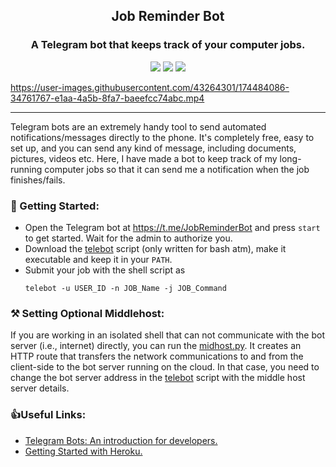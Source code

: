 <p align="center">
  <h2 align="center">Job Reminder Bot</h2>
  <h3 align="center">A Telegram bot that keeps track of your computer jobs.</h3>
</p>

<p align="center">
  <a href="https://t.me/JobReminderBot" alt="Version"><img src="https://img.shields.io/badge/Telegram-JobReminderBot-blue.svg?style=flat&logo=telegram" /></a>  <a href="https://t.me/Koushikphy" alt="Version"><img src="https://img.shields.io/badge/Telegram-Koushik_Naskar-blue.svg?style=flat&logo=telegram" /></a>  <a href="https://telejobreminder.herokuapp.com/" alt="Version"><img src="https://img.shields.io/badge/Heroku-Deployed-brightgreen.svg?style=flat&logo=heroku" /></a>  
</p>


https://user-images.githubusercontent.com/43264301/174484086-34761767-e1aa-4a5b-8fa7-baeefcc74abc.mp4


---


Telegram bots are an extremely handy tool to send automated notifications/messages directly to the phone. It's completely free, easy to set up, and you can send any kind of message, including documents, pictures, videos etc. Here, I have made a bot to keep track of my long-running computer jobs so that it can send me a notification when the job finishes/fails.


### 🚀 Getting Started:
- Open the Telegram bot at https://t.me/JobReminderBot and press `start` to get started. Wait for the admin to authorize you.
- Download the [telebot](https://github.com/Koushikphy/TeleJobReminder/blob/main/telebot) script (only written for bash atm), make it executable and keep it in your `PATH`.
- Submit your job with the shell script as
    ```
    telebot -u USER_ID -n JOB_Name -j JOB_Command
    ```


### ⚒ Setting Optional Middlehost:
If you are working in an isolated shell that can not communicate with the bot server (i.e., internet) directly, you can run the [midhost.py](https://github.com/Koushikphy/TeleJobReminder/blob/main/midhost.py). It creates an HTTP route that transfers the network communications to and from the client-side to the bot server running on the cloud. In that case, you need to change the bot server address in the [telebot](https://github.com/Koushikphy/TeleJobReminder/blob/main/telebot) script with the middle host server details.

### 👍Useful Links:
- [Telegram Bots: An introduction for developers.](https://core.telegram.org/bots)
- [Getting Started with Heroku.](https://devcenter.heroku.com/)
